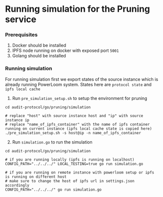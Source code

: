 # Running simulation for the Pruning service

### Prerequisites

1. Docker should be installed
2. IPFS node running on docker with exposed port `5001`
3. Golang should be installed

### Running simulation

For running simulation first we export states of the source instance which is already running PowerLoom system.
States here are `protocol state` and `ipfs local cache`

1. Run `pre_simulation_setup.sh` to setup the environment for pruning

```shell
cd audit-protocol/go/pruning/simulation

# replace "host" with source instance host and "ip" with source instance ip
# replace "name_of_ipfs_container" with the name of ipfs container running on current instance (ipfs local cache state is copied here)
./pre_simulation_setup.sh -s host@ip -n name_of_ipfs_container
```

2. Run `simulation.go` to run the simulation

```shell
cd audit-protocol/go/pruning/simulation

# if you are running locally (ipfs is running on localhost)
CONFIG_PATH="../../../" LOCAL_TESTING=true go run simulation.go

# if you are running on remote instance with powerloom setup or ipfs is running on different host
# make sure to change the host of ipfs url in settings.json accordingly
CONFIG_PATH="../../../" go run simulation.go
```
